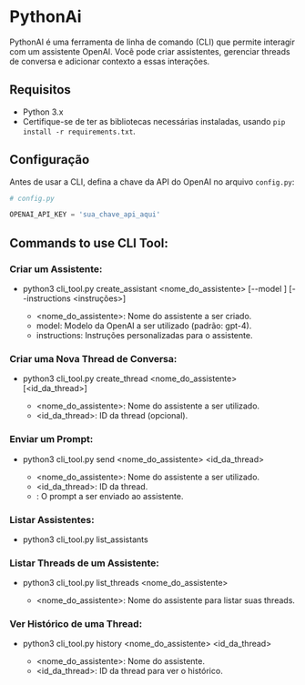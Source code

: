 # PythonAi

PythonAI é uma ferramenta de linha de comando (CLI) que permite interagir com um assistente OpenAI. Você pode criar assistentes, gerenciar threads de conversa e adicionar contexto a essas interações.

## Requisitos

- Python 3.x
- Certifique-se de ter as bibliotecas necessárias instaladas, usando `pip install -r requirements.txt`.

## Configuração

Antes de usar a CLI, defina a chave da API do OpenAI no arquivo `config.py`:

```python
# config.py

OPENAI_API_KEY = 'sua_chave_api_aqui'
```
## Commands to use CLI Tool:

### Criar um Assistente:
  * python3 cli_tool.py create_assistant <nome_do_assistente> [--model <modelo>] [--instructions <instruções>]
    
    * <nome_do_assistente>: Nome do assistente a ser criado.
    * model: Modelo da OpenAI a ser utilizado (padrão: gpt-4).
    * instructions: Instruções personalizadas para o assistente.

### Criar uma Nova Thread de Conversa:
  * python3 cli_tool.py create_thread <nome_do_assistente> [<id_da_thread>]
    
      * <nome_do_assistente>: Nome do assistente a ser utilizado.
      * <id_da_thread>: ID da thread (opcional).
### Enviar um Prompt:
  * python3 cli_tool.py send <nome_do_assistente> <id_da_thread> <prompt>
  
    * <nome_do_assistente>: Nome do assistente a ser utilizado.
    * <id_da_thread>: ID da thread.
    * <prompt>: O prompt a ser enviado ao assistente.

### Listar Assistentes:
  * python3 cli_tool.py list_assistants

### Listar Threads de um Assistente:
  * python3 cli_tool.py list_threads <nome_do_assistente>
  
    * <nome_do_assistente>: Nome do assistente para listar suas threads.

### Ver Histórico de uma Thread:
  * python3 cli_tool.py history <nome_do_assistente> <id_da_thread>

    * <nome_do_assistente>: Nome do assistente.
    * <id_da_thread>: ID da thread para ver o histórico.




